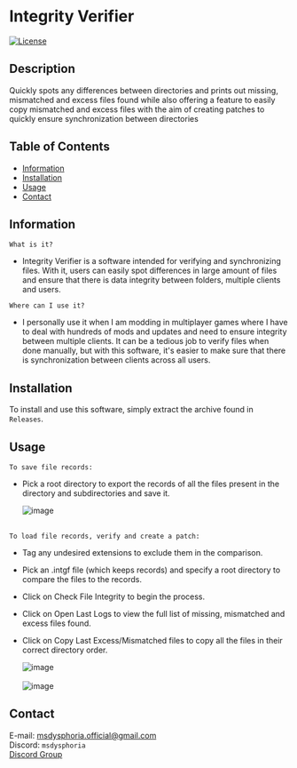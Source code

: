 # Integrity Verifier

[![License](https://img.shields.io/badge/license-Ms._Dysphoria-blue.svg)](LICENSE)

## Description

Quickly spots any differences between directories and prints out missing, mismatched and excess files found while also offering a feature to easily copy mismatched and excess files with the aim of creating patches to quickly ensure synchronization between directories<br />

## Table of Contents
- [Information](#information)
- [Installation](#installation)
- [Usage](#usage)
- [Contact](#contact)

## Information
`What is it?` <br />
- Integrity Verifier is a software intended for verifying and synchronizing files. With it, users can easily spot differences in large amount of files and ensure that there is data integrity between folders, multiple clients and users.
 
`Where can I use it?` <br />
- I personally use it when I am modding in multiplayer games where I have to deal with hundreds of mods and updates and need to ensure integrity between multiple clients. It can be a tedious job to verify files when done manually, but with this software, it's easier to make sure that there is synchronization between clients across all users.
   
## Installation

To install and use this software, simply extract the archive found in `Releases`.

## Usage
`To save file records:` <br />

- Pick a root directory to export the records of all the files present in the directory and subdirectories and save it.<br />

  ![image](https://github.com/user-attachments/assets/98f0e9af-43ae-436d-a4ac-78583aef458f)<br /><br />

`To load file records, verify and create a patch:` <br />

- Tag any undesired extensions to exclude them in the comparison.
- Pick an .intgf file (which keeps records) and specify a root directory to compare the files to the records.
- Click on Check File Integrity to begin the process.
- Click on Open Last Logs to view the full list of missing, mismatched and excess files found.
- Click on Copy Last Excess/Mismatched files to copy all the files in their correct directory order.<br />

  ![image](https://github.com/user-attachments/assets/712e23d7-1100-496d-a7a6-997d7559c6e7)<br /><br />
  ![image](https://github.com/user-attachments/assets/b51c5d76-d689-4cb0-b37a-1d3e60436be6)

## Contact
E-mail: msdysphoria.official@gmail.com<br />
Discord: `msdysphoria`<br />
[Discord Group](https://discord.gg/tG6krSHZbG)
